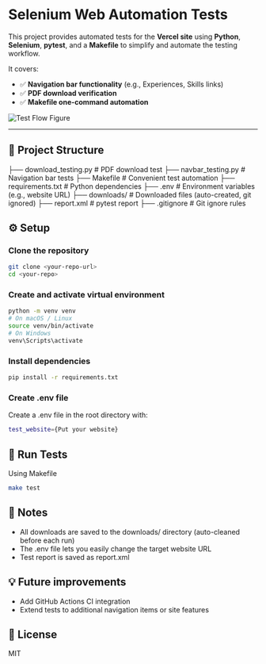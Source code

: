 # Selenium Web Automation Tests

This project provides automated tests for the **Vercel site** using **Python**, **Selenium**, **pytest**, and a **Makefile** to simplify and automate the testing workflow.

It covers:
- ✅ **Navigation bar functionality** (e.g., Experiences, Skills links)
- ✅ **PDF download verification**
- ✅ **Makefile one-command automation**

![Test Flow Figure](figure/figur.png)


---

## 📂 Project Structure

├── download_testing.py  # PDF download test
├── navbar_testing.py    # Navigation bar tests
├── Makefile             # Convenient test automation
├── requirements.txt     # Python dependencies
├── .env                 # Environment variables (e.g., website URL)
├── downloads/           # Downloaded files (auto-created, git ignored)
├── report.xml           # pytest report 
├── .gitignore           # Git ignore rules


## ⚙️ Setup

### Clone the repository
```bash
git clone <your-repo-url>
cd <your-repo>
```

### Create and activate virtual environment
```bash
python -m venv venv
# On macOS / Linux
source venv/bin/activate
# On Windows
venv\Scripts\activate
```

### Install dependencies
```bash
pip install -r requirements.txt
```

### Create .env file
Create a .env file in the root directory with:
```bash
test_website={Put your website}
```

## 🚀 Run Tests
Using Makefile
```bash
make test
```

## 📄 Notes
- All downloads are saved to the downloads/ directory (auto-cleaned before each run)
- The .env file lets you easily change the target website URL
- Test report is saved as report.xml

## 💡 Future improvements
- Add GitHub Actions CI integration
- Extend tests to additional navigation items or site features


## 📝 License
MIT